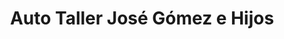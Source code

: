 ---
title: "Auto Taller José Gómez e Hijos"
url: /masaya/auto-taller-jose-gomez-e-hijos/
shop: reparación de automóviles
---